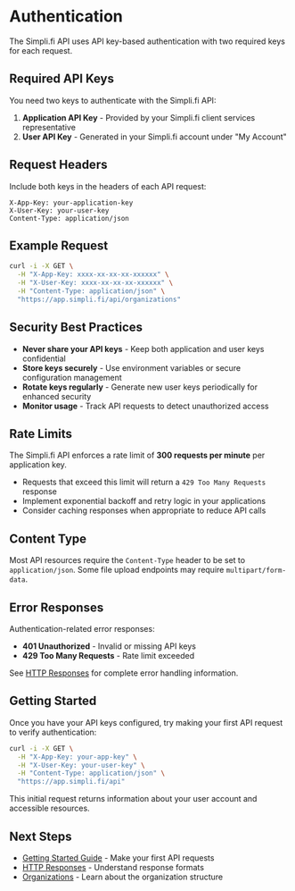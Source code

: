 # Authentication

The Simpli.fi API uses API key-based authentication with two required keys for each request.

## Required API Keys

You need two keys to authenticate with the Simpli.fi API:

1. **Application API Key** - Provided by your Simpli.fi client services representative
2. **User API Key** - Generated in your Simpli.fi account under "My Account"

## Request Headers

Include both keys in the headers of each API request:

```http
X-App-Key: your-application-key
X-User-Key: your-user-key
Content-Type: application/json
```

## Example Request

```bash
curl -i -X GET \
  -H "X-App-Key: xxxx-xx-xx-xx-xxxxxx" \
  -H "X-User-Key: xxxx-xx-xx-xx-xxxxxx" \
  -H "Content-Type: application/json" \
  "https://app.simpli.fi/api/organizations"
```

## Security Best Practices

- **Never share your API keys** - Keep both application and user keys confidential
- **Store keys securely** - Use environment variables or secure configuration management
- **Rotate keys regularly** - Generate new user keys periodically for enhanced security
- **Monitor usage** - Track API requests to detect unauthorized access

## Rate Limits

The Simpli.fi API enforces a rate limit of **300 requests per minute** per application key.

- Requests that exceed this limit will return a `429 Too Many Requests` response
- Implement exponential backoff and retry logic in your applications
- Consider caching responses when appropriate to reduce API calls

## Content Type

Most API resources require the `Content-Type` header to be set to `application/json`. Some file upload endpoints may require `multipart/form-data`.

## Error Responses

Authentication-related error responses:

- **401 Unauthorized** - Invalid or missing API keys
- **429 Too Many Requests** - Rate limit exceeded

See [HTTP Responses](../getting-started/http-responses.md) for complete error handling information.

## Getting Started

Once you have your API keys configured, try making your first API request to verify authentication:

```bash
curl -i -X GET \
  -H "X-App-Key: your-app-key" \
  -H "X-User-Key: your-user-key" \
  -H "Content-Type: application/json" \
  "https://app.simpli.fi/api"
```

This initial request returns information about your user account and accessible resources.

## Next Steps

- [Getting Started Guide](../getting-started/getting-started.md) - Make your first API requests
- [HTTP Responses](../getting-started/http-responses.md) - Understand response formats
- [Organizations](../reference/organizations.md) - Learn about the organization structure